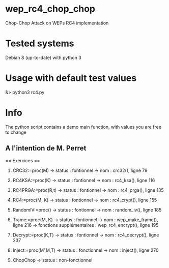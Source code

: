 # wep_rc4_chop_chop
Chop-Chop Attack on WEPs RC4 implementation

# Tested systems
Debian 8 (up-to-date) with python 3

# Usage with default test values
&> python3 rc4.py


# Info
The python script contains a demo main function, with values you are free to change



## A l'intention de M. Perret

== Exercices ==
1) CRC32:=proc(M)
-> status : fontionnel
-> nom : crc32(), ligne 79

2) RC4KSA:=proc(K)
-> status : fontionnel
-> nom : rc4_ksa(), ligne 116

3) RC4PRGA:=proc(R,t)
-> status : fontionnel
-> nom : rc4_prga(), ligne 135

4) RC4:=proc(M, K)
-> status : fontionnel
-> nom : rc4_crypt(), ligne 155

5) RandomIV:=proc()
-> status : fontionnel
-> nom : random_iv(), ligne 185

6) Trame:=proc(M, K)
-> status : fontionnel
-> nom : wep_make_frame(), ligne 216
-> fonctions supplémentaires : wep_rc4_encrypt(), ligne 195

7) Decrypt:=proc(K,T)
-> status : fontionnel
-> nom : rc4_decrypt(), ligne 237

8) Inject:=proc(M’,M,T)
-> status : fonctionnel
-> nom : inject(), ligne 270

9) ChopChop
-> status : non-fonctionnel


